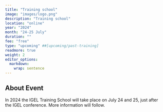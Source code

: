 ```yaml
---
title: "Training school"
image: "images/logo.png"
description: "Training school"
location: "online"
year: "2024"
month: "24-25 July"
duration: ""
fee: "free"
type: "upcoming" ##[upcoming/past-training]
readmore: true
weight: 2
editor_options: 
  markdown: 
    wrap: sentence
---
```


## About Event

In 2024 the IGEL Training School will take place on July 24 and 25, just after the IGEL conference. More information will follow.
